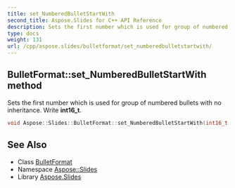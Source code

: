 ```yaml
---
title: set_NumberedBulletStartWith
second_title: Aspose.Slides for C++ API Reference
description: Sets the first number which is used for group of numbered bullets with no inheritance. Write int16_t.
type: docs
weight: 131
url: /cpp/aspose.slides/bulletformat/set_numberedbulletstartwith/
---
```

## BulletFormat::set_NumberedBulletStartWith method


Sets the first number which is used for group of numbered bullets with no inheritance. Write **int16_t**.

```cpp
void Aspose::Slides::BulletFormat::set_NumberedBulletStartWith(int16_t value) override
```

## See Also

* Class [BulletFormat](../)
* Namespace [Aspose::Slides](../../)
* Library [Aspose.Slides](../../../)
